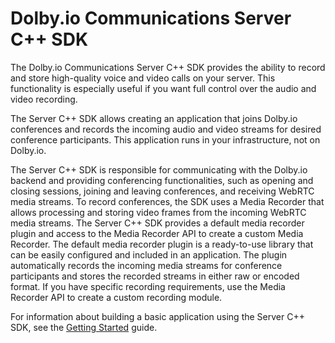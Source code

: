 # Dolby.io Communications Server C++ SDK

The Dolby.io Communications Server C++ SDK provides the ability to record and store high-quality voice and video calls on your server. This functionality is especially useful if you want full control over the audio and video recording.

The Server C++ SDK allows creating an application that joins Dolby.io conferences and records the incoming audio and video streams for desired conference participants. This application runs in your infrastructure, not on Dolby.io.

The Server C++ SDK is responsible for communicating with the Dolby.io backend and providing conferencing functionalities, such as opening and closing sessions, joining and leaving conferences, and receiving WebRTC media streams. To record conferences, the SDK uses a Media Recorder that allows processing and storing video frames from the incoming WebRTC media streams. The Server C++ SDK provides a default media recorder plugin and access to the Media Recorder API to create a custom Media Recorder. The default media recorder plugin is a ready-to-use library that can be easily configured and included in an application. The plugin automatically records the incoming media streams for conference participants and stores the recorded streams in either raw or encoded format. If you have specific recording requirements, use the Media Recorder API to create a custom recording module.

For information about building a basic application using the Server C++ SDK, see the [Getting Started](https://docs.dolby.io/communications-apis/docs/scpp-getting-started) guide.
